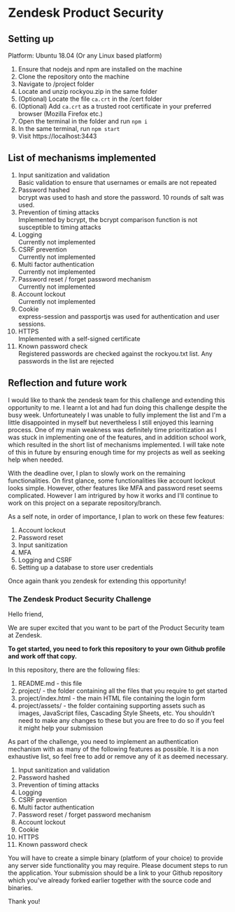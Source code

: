 # Zendesk Product Security
## Setting up
Platform: Ubuntu 18.04 (Or any Linux based platform)
1. Ensure that nodejs and npm are installed on the machine 
2. Clone the repository onto the machine
3. Navigate to /project folder
4. Locate and unzip rockyou.zip in the same folder
5. (Optional) Locate the file `ca.crt` in the /cert folder
6. (Optional) Add `ca.crt` as a trusted root certificate in your preferred browser (Mozilla Firefox etc.)
6. Open the terminal in the folder and run `npm i`
7. In the same terminal, run `npm start`
8. Visit https://localhost:3443 

## List of mechanisms implemented
1. Input sanitization and validation\
Basic validation to ensure that usernames or emails are not repeated
2. Password hashed\
bcrypt was used to hash and store the password. 10 rounds of salt was used.
3. Prevention of timing attacks\
Implemented by bcrypt, the bcrypt comparison function is not susceptible to timing attacks
4. Logging\
Currently not implemented
5. CSRF prevention\
Currently not implemented
6. Multi factor authentication\
Currently not implemented
7. Password reset / forget password mechanism\
Currently not implemented
8. Account lockout\
Currently not implemented
9. Cookie\
express-session and passportjs was used for authentication and user sessions.
10. HTTPS\
Implemented with a self-signed certificate
11. Known password check\
Registered passwords are checked against the rockyou.txt list. Any passwords in the list are rejected

## Reflection and future work
I would like to thank the zendesk team for this challenge and extending this opportunity to me. I learnt a lot and had fun doing this challenge despite the busy week. Unfortuneately I was unable to fully implement the list and I'm a little disappointed in myself
but nevertheless I still enjoyed this learning process. One of my main weakness was definitely time prioritization as I was stuck in implementing one of the features, and in addition school work, which resulted in the short list of mechanisms implemented. 
I will take note of this in future by ensuring enough time for my projects as well as seeking help when needed.

With the deadline over, I plan to slowly work on the remaining functionalities. On first glance, some functionalities like account lockout looks simple. However, other features like MFA and password reset seems complicated. However I am intrigured by how it works 
and I'll continue to work on this project on a separate repository/branch. 

As a self note, in order of importance, I plan to work on these few features:
1. Account lockout
2. Password reset
3. Input sanitization
4. MFA
5. Logging and CSRF
6. Setting up a database to store user credentials

Once again thank you zendesk for extending this opportunity!



### The Zendesk Product Security Challenge

Hello friend,

We are super excited that you want to be part of the Product Security team at Zendesk.

**To get started, you need to fork this repository to your own Github profile and work off that copy.**

In this repository, there are the following files:
1. README.md - this file
2. project/ - the folder containing all the files that you require to get started
3. project/index.html - the main HTML file containing the login form
4. project/assets/ - the folder containing supporting assets such as images, JavaScript files, Cascading Style Sheets, etc. You shouldn’t need to make any changes to these but you are free to do so if you feel it might help your submission

As part of the challenge, you need to implement an authentication mechanism with as many of the following features as possible. It is a non exhaustive list, so feel free to add or remove any of it as deemed necessary.

1. Input sanitization and validation
2. Password hashed
3. Prevention of timing attacks
4. Logging
5. CSRF prevention
6. Multi factor authentication
7. Password reset / forget password mechanism
8. Account lockout
9. Cookie
10. HTTPS
11. Known password check

You will have to create a simple binary (platform of your choice) to provide any server side functionality you may require. Please document steps to run the application. Your submission should be a link to your Github repository which you've already forked earlier together with the source code and binaries.

Thank you!
